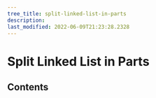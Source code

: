 ```yaml
---
tree_title: split-linked-list-in-parts
description: 
last_modified: 2022-06-09T21:23:28.2328
---
```


# Split Linked List in Parts

## Contents
